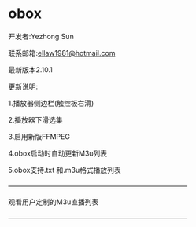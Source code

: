 # obox

开发者:Yezhong Sun

联系邮箱:ellaw1981@hotmail.com

最新版本2.10.1

更新说明:

1.播放器侧边栏(触控板右滑)

2.播放器下滑选集

3.启用新版FFMPEG

4.obox启动时自动更新M3u列表

5.obox支持.txt 和.m3u格式播放列表

——————————————————————————

观看用户定制的M3u直播列表

——————————————————————————

